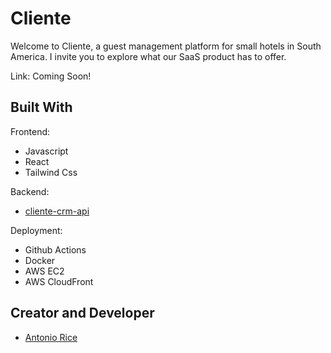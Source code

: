 # Cliente

Welcome to Cliente, a guest management platform for small hotels in South America. I invite you to explore what our SaaS product has to offer.

Link: Coming Soon!

## Built With

Frontend:

- Javascript
- React
- Tailwind Css

Backend:

- [cliente-crm-api](https://github.com/AntonioRice/cliente-crm-api)

Deployment:

- Github Actions
- Docker
- AWS EC2
- AWS CloudFront

## Creator and Developer

- [Antonio Rice](https://www.antoniorice.com)
